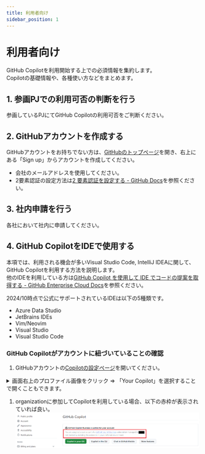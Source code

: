 ```yaml
---
title: 利用者向け
sidebar_position: 1
---
```

<!-- markdownlint-disable MD025 -->
# 利用者向け
<!-- markdownlint-enable MD025 -->

GitHub Copilotを利用開始する上での必須情報を集約します。  
Copilotの基礎情報や、各種使い方などをまとめます。

## 1. 参画PJでの利用可否の判断を行う

参画しているPJにてGitHub Copilotの利用可否をご判断ください。

## 2. GitHubアカウントを作成する

GitHubアカウントをお持ちでない方は、[GitHubのトップページ](https://github.com/)を開き、右上にある「Sign up」からアカウントを作成してください。

- 会社のメールアドレスを使用してください。
- 2要素認証の設定方法は[2 要素認証を設定する - GitHub Docs](https://docs.github.com/ja/authentication/securing-your-account-with-two-factor-authentication-2fa/configuring-two-factor-authentication)を参照ください。

## 3. 社内申請を行う

各社において社内に申請してください。

## 4. GitHub CopilotをIDEで使用する

本項では、利用される機会が多いVisual Studio Code, IntelliJ IDEAに関して、GitHub Copilotを利用する方法を説明します。  
他のIDEを利用している方は[GitHub Copilot を使用して IDE でコードの提案を取得する - GitHub Enterprise Cloud Docs](https://docs.github.com/ja/enterprise-cloud@latest/copilot/using-github-copilot/getting-code-suggestions-in-your-ide-with-github-copilot)を参照ください。

2024/10時点で公式にサポートされているIDEは以下の5種類です。

- Azure Data Studio
- JetBrains IDEs
- Vim/Neovim
- Visual Studio
- Visual Studio Code

### GitHub Copilotがアカウントに紐づいていることの確認

1. GitHubアカウントの[Copilotの設定ページ](https://github.com/settings/copilot)を開いてください。

<details>
  <summary>画面右上のプロファイル画像をクリック ⇒ 「Your Copilot」を選択することで開くこともできます。</summary>

1. 画面右上のプロファイル画像（赤枠箇所）をクリック。
  ![プロファイルをクリック](imgs/click-profile.avif)
2. "Your Copilot"を選択。

</details>

1. organizationに参加してCopilotを利用している場合、以下の赤枠が表示されていれば良い。
  ![赤枠](imgs/copilot-red.png)
